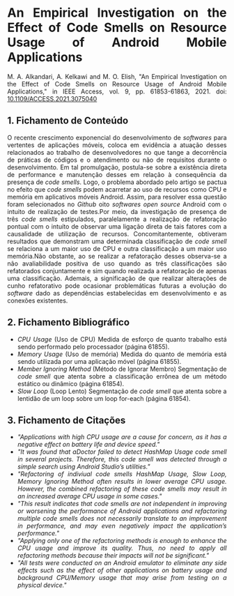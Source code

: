 <div align="justify">

# An Empirical Investigation on the Effect of Code Smells on Resource Usage of Android Mobile Applications

M. A. Alkandari, A. Kelkawi and M. O. Elish, "An Empirical Investigation on the Effect of Code Smells on Resource Usage of Android Mobile Applications," in IEEE Access, vol. 9, pp. 61853-61863, 2021. doi: [10.1109/ACCESS.2021.3075040](https://doi.org/10.1109/ACCESS.2021.3075040)

## 1. Fichamento de Conteúdo

O recente crescimento exponencial do desenvolvimento de *softwares* para vertentes de aplicações móveis, coloca em evidência a atuação desses relacionados ao trabalho de desenvolvedores no que tange a decorrência de práticas de códigos e o atendimento ou não de requisitos durante o desenvolvimento. Em tal promulgação, postula-se sobre a existência direta de performance e manutenção desses em relação à consequência da presença de *code smells*. Logo, o problema abordado pelo artigo se pactua no efeito que *code smells* podem acarretar ao uso de recursos como CPU e memória em aplicativos móveis Android. Assim, para resolver essa questão foram selecionados no *Github* oito *softwares* *open source* Android com o intuito de realização de testes.Por meio, da investigação de presença de três *code smells* estipulados, paralelamente a realização de refatoração pontual com o intuíto de observar uma ligação direta de tais fatores com a causalidade de utilização de recursos. Concomitantemente, obtiveram resultados que demonstram uma determinada classificação de *code smell* se relaciona a um  maior uso de CPU e outra classificação a um maior uso memória.Não obstante, ao se realizar a refatoração desses observa-se a não  avaliabilidade  positiva de uso quando as três classificações são refatorados conjuntamente e sim quando realizada a refatoração de apenas uma classificação. Ademais, a significação de que realizar alterações de cunho refatorativo pode ocasionar problemáticas futuras a evolução do *software* dado as dependências estabelecidas em desenvolvimento e as conexões existentes.


## 2. Fichamento Bibliográfico 

* _CPU Usage_ (Uso de CPU) Medida de esforço de quanto trabalho está sendo performado pelo processador (página 61855).
* _Memory Usage_ (Uso de memória) Medida do quanto de memória está sendo utilizada por uma aplicação móvel (página 61855).
* _Member Ignoring Method_ (Método de Ignorar Membro) Segmentação de *code smell* que atenta sobre a classificação errônea de um método estático ou dinâmico (página 61854).
* _Slow Loop_ (Loop Lento) Segmentação de *code smell* que atenta sobre a lentidão de um loop sobre um loop for-each (página 61854).


## 3. Fichamento de Citações 

* _"Applications with high CPU usage are a cause for concern, as it has a negative effect on battery life and device speed."_
* _"It was found that aDoctor failed to detect HashMap Usage code smell in several projects. Therefore, this code smell was detected through a simple search using Android Studio’s utilities."_
* _"Refactoring of indiviual code smells HashMap Usage, Slow Loop, Memory Ignoring Method often results in lower average CPU usage. However, the combined refactoring of these code smells may result in an increased average CPU usage in some cases."_
* _"This result indicates that code smells are not independent in improving or worsening the performance of Android applications and refactoring multiple code smells does not necessarily translate to an improvement in performance, and may even negatively impact the application’s performance."_
* _"Applying only one of the refactoring methods is enough to enhance the CPU usage and improve its quality. Thus, no need to apply all refactoring methods because their impacts will not be significant."_
* _"All tests were conducted on an Android emulator to eliminate any side effects such as the effect of other applications on battery usage and background CPU/Memory usage that may arise from testing on a physical device."_

<div>